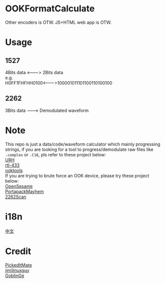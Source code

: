 # OOKFormatCalculate
Other encoders is OTW.
JS+HTML web app is OTW.
# Usage
## 1527
4Bits data <---> 2Bits data  
e.g.  
H0FF1FHFHH0100<--->100001011101100110100100  
## 2262
3Bits data ---> Demodulated waveform
# Note  
This repo is just a data/code/waveform calculator which mainly progressing strings, if you are looking for a tool to progress/demodulate raw files like ```.complex``` or ```.C16```, pls refer to these project below:  
[URH](https://github.com/jopohl/urh)  
[rtl-433](https://github.com/merbanan/rtl_433)  
[ooktools](https://github.com/leonjza/ooktools)  
If you are trying to brute force an OOK device, please try these project below:  
[OpenSesame](https://github.com/samyk/opensesame)  
[PortapackMayhem](https://github.com/eried/portapack-mayhem)  
[2262Scan](https://github.com/zxkmm/2262Scan)
# i18n
[中文](https://github.com/zxkmm/OOKFormatCalculate/blob/main/Chinese.md)
# Credit
[PickedItMate](https://github.com/pickeditmate)  
[jimilinuxguy](https://github.com/jimilinuxguy)  
[GoblinGe](https://github.com/GoblinGe)  
 

